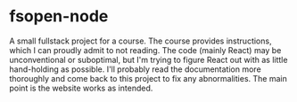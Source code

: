 # fsopen-node
A small fullstack project for a course. The course provides instructions, which I can proudly admit to not reading. The code (mainly React) may be unconventional or suboptimal, but I'm trying to figure React out with as little hand-holding as possible. 
I'll probably read the documentation more thoroughly and come back to this project to fix any abnormalities. 
The main point is the website works as intended.
